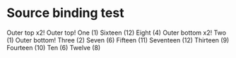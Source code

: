# Source binding test

Outer top x2!
Outer top!
One (1)
Sixteen (12)
Eight (4)
Outer bottom x2!
Two (1)
Outer bottom!
Three (2)
Seven (6)
Fifteen (11)
Seventeen (12)
Thirteen (9)
Fourteen (10)
Ten (6)
Twelve (8)
